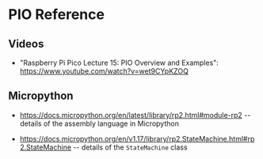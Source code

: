 # PIO Reference

## Videos

- "Raspberry Pi Pico Lecture 15: PIO Overview and Examples": https://www.youtube.com/watch?v=wet9CYpKZOQ


## Micropython

- https://docs.micropython.org/en/latest/library/rp2.html#module-rp2
  -- details of the assembly language in Micropython
  
- https://docs.micropython.org/en/v1.17/library/rp2.StateMachine.html#rp2.StateMachine
  -- details of the `StateMachine` class
